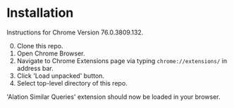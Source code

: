 # Installation
Instructions for Chrome Version 76.0.3809.132.

0. Clone this repo.
1. Open Chrome Browser.
2. Navigate to Chrome Extensions page via typing `chrome://extensions/` in address bar.
3. Click 'Load unpacked' button.
4. Select top-level directory of this repo.

'Alation Similar Queries' extension should now be loaded in your browser.

